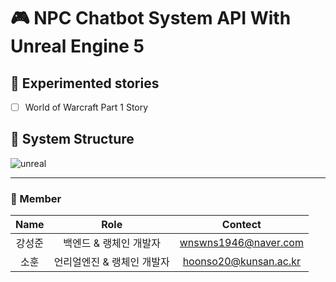# 🎮 NPC Chatbot System API With Unreal Engine 5

## 📜 Experimented stories 
- [ ] World of Warcraft Part 1 Story

## 🔬 System Structure 
![unreal](https://github.com/lala-david/NPC-Chatbot-System/assets/37481441/241ff2dc-456c-4dc8-a4e5-220608600a41)

----------------------------------------------------------------------------------------------
### 💎 Member 
| Name | Role | Contect |   
|:---:|:---:|:---:| 
|강성준| 백엔드 & 랭체인 개발자 | wnswns1946@naver.com |   
|소훈| 언리얼엔진 & 랭체인 개발자 | hoonso20@kunsan.ac.kr |
